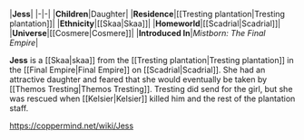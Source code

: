 |**Jess**|
|-|-|
|**Children**|Daughter|
|**Residence**|[[Tresting plantation\|Tresting plantation]]|
|**Ethnicity**|[[Skaa\|Skaa]]|
|**Homeworld**|[[Scadrial\|Scadrial]]|
|**Universe**|[[Cosmere\|Cosmere]]|
|**Introduced In**|*Mistborn: The Final Empire*|

**Jess** is a [[Skaa\|skaa]] from the [[Tresting plantation\|Tresting plantation]] in the [[Final Empire\|Final Empire]] on [[Scadrial\|Scadrial]].
She had an attractive daughter and feared that she would eventually be taken by [[Themos Tresting\|Themos Tresting]]. Tresting did send for the girl, but she was rescued when [[Kelsier\|Kelsier]] killed him and the rest of the plantation staff.



https://coppermind.net/wiki/Jess
